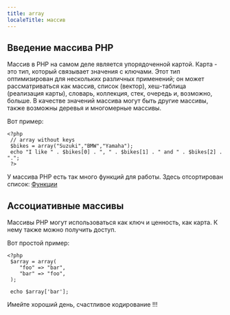 ```yaml
---
title: array
localeTitle: массив
---
```

## Введение массива PHP

Массив в PHP на самом деле является упорядоченной картой. Карта - это тип, который связывает значения с ключами. Этот тип оптимизирован для нескольких различных применений; он может рассматриваться как массив, список (вектор), хеш-таблица (реализация карты), словарь, коллекция, стек, очередь и, возможно, больше. В качестве значений массива могут быть другие массивы, также возможны деревья и многомерные массивы.

Вот пример:
```
<?php 
 // array without keys 
 $bikes = array("Suzuki","BMW","Yamaha"); 
 echo "I like " . $bikes[0] . ", " . $bikes[1] . " and " . $bikes[2] . "."; 
 ?> 
```

У массива PHP есть так много функций для работы. Здесь отсортирован список: [Функции](https://www.w3schools.com/php/php_ref_array.asp)

## Ассоциативные массивы

Массивы PHP могут использоваться как ключ и ценность, как карта. К нему также можно получить доступ.

Вот простой пример:
```
<?php 
 $array = array( 
    "foo" => "bar", 
    "bar" => "foo", 
 ); 
 
 echo $array['bar']; 
```

Имейте хороший день, счастливое кодирование !!!